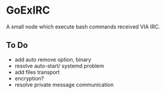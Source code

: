 # GoExIRC
A small node which execute bash commands received VIA IRC.


## To Do

* add auto remove option, binary
* resolve auto-start/ systemd problem
* add files transport
* encryption?
* resolve private message communication